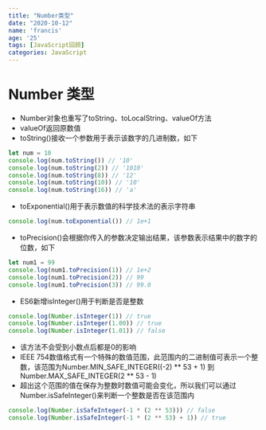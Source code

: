 ```yaml
---
title: "Number类型"
date: "2020-10-12"
name: 'francis'
age: '25'
tags: [JavaScript回顾]
categories: JavaScript
---
```


# Number 类型

- Number对象也重写了toString、toLocalString、valueOf方法
- valueOf返回原数值
- toString()接收一个参数用于表示该数字的几进制数，如下

```js
let num = 10
console.log(num.toString()) // '10'
console.log(num.toString(2)) // '1010'
console.log(num.toString(8)) // '12'
console.log(num.toString(10)) // '10'
console.log(num.toString(16)) // 'a'
```

- toExponential()用于表示数值的科学技术法的表示字符串

```js
console.log(num.toExponential()) // 1e+1
```

- toPrecision()会根据你传入的参数决定输出结果，该参数表示结果中的数字的位数，如下

```js
let num1 = 99
console.log(num1.toPrecision(1)) // 1e+2
console.log(num1.toPrecision(2)) // 99
console.log(num1.toPrecision(3)) // 99.0
```

- ES6新增isInteger()用于判断是否是整数

```js
console.log(Number.isInteger(1)) // true
console.log(Number.isInteger(1.00)) // true
console.log(Number.isInteger(1.01)) // false
```

- 该方法不会受到小数点后都是0的影响
- IEEE 754数值格式有一个特殊的数值范围，此范围内的二进制值可表示一个整数，该范围为Number.MIN_SAFE_INTEGER((-2) ** 53 + 1) 到 Number.MAX_SAFE_INTEGER(2 ** 53 - 1)
- 超出这个范围的值在保存为整数时数值可能会变化，所以我们可以通过 Number.isSafeInteger()来判断一个整数是否在该范围内

```js
console.log(Number.isSafeInteger(-1 * (2 ** 53))) // false
console.log(Number.isSafeInteger(-1 * (2 ** 53) + 1)) // true
```
